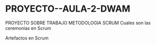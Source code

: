 # PROYECTO--AULA-2-DWAM
PROYECTO SOBRE TRABAJO METODOLOGIA SCRUM
Cuales son las ceremonias en  Scrum

Artefactos en Scrum
